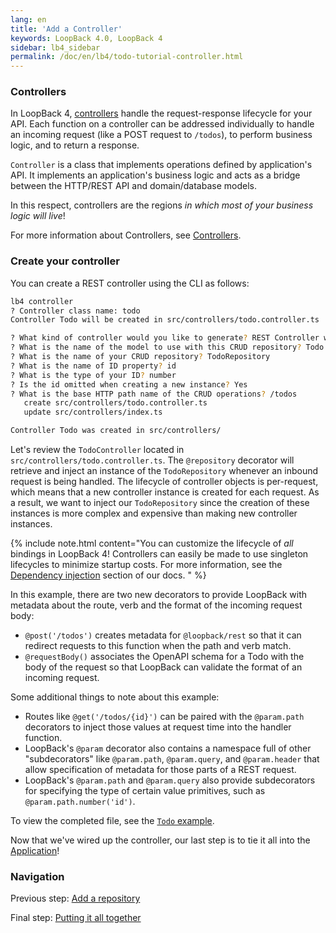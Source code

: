 ```yaml
---
lang: en
title: 'Add a Controller'
keywords: LoopBack 4.0, LoopBack 4
sidebar: lb4_sidebar
permalink: /doc/en/lb4/todo-tutorial-controller.html
---
```


### Controllers

In LoopBack 4, [controllers](../../Controllers.md) handle the request-response
lifecycle for your API. Each function on a controller can be addressed
individually to handle an incoming request (like a POST request to `/todos`), to
perform business logic, and to return a response.

`Controller` is a class that implements operations defined by application's API.
It implements an application's business logic and acts as a bridge between the
HTTP/REST API and domain/database models.

In this respect, controllers are the regions _in which most of your business
logic will live_!

For more information about Controllers, see
[Controllers](https://loopback.io/doc/en/lb4/Controllers.html).

### Create your controller

You can create a REST controller using the CLI as follows:

```sh
lb4 controller
? Controller class name: todo
Controller Todo will be created in src/controllers/todo.controller.ts

? What kind of controller would you like to generate? REST Controller with CRUD functions
? What is the name of the model to use with this CRUD repository? Todo
? What is the name of your CRUD repository? TodoRepository
? What is the name of ID property? id
? What is the type of your ID? number
? Is the id omitted when creating a new instance? Yes
? What is the base HTTP path name of the CRUD operations? /todos
   create src/controllers/todo.controller.ts
   update src/controllers/index.ts

Controller Todo was created in src/controllers/
```

Let's review the `TodoController` located in
`src/controllers/todo.controller.ts`. The `@repository` decorator will retrieve
and inject an instance of the `TodoRepository` whenever an inbound request is
being handled. The lifecycle of controller objects is per-request, which means
that a new controller instance is created for each request. As a result, we want
to inject our `TodoRepository` since the creation of these instances is more
complex and expensive than making new controller instances.

{% include note.html content="You can customize the lifecycle of _all_ bindings in LoopBack 4! Controllers can easily be made to use singleton lifecycles to minimize startup costs. For more information, see the [Dependency injection](../../Dependency-injection.md) section of our docs.
" %}

In this example, there are two new decorators to provide LoopBack with metadata
about the route, verb and the format of the incoming request body:

- `@post('/todos')` creates metadata for `@loopback/rest` so that it can
  redirect requests to this function when the path and verb match.
- `@requestBody()` associates the OpenAPI schema for a Todo with the body of the
  request so that LoopBack can validate the format of an incoming request.

Some additional things to note about this example:

- Routes like `@get('/todos/{id}')` can be paired with the `@param.path`
  decorators to inject those values at request time into the handler function.
- LoopBack's `@param` decorator also contains a namespace full of other
  "subdecorators" like `@param.path`, `@param.query`, and `@param.header` that
  allow specification of metadata for those parts of a REST request.
- LoopBack's `@param.path` and `@param.query` also provide subdecorators for
  specifying the type of certain value primitives, such as
  `@param.path.number('id')`.

To view the completed file, see the
[`Todo` example](https://github.com/strongloop/loopback-next/blob/master/examples/todo/src/controllers/todo.controller.ts).

Now that we've wired up the controller, our last step is to tie it all into the
[Application](todo-tutorial-putting-it-together.md)!

### Navigation

Previous step: [Add a repository](todo-tutorial-repository.md)

Final step: [Putting it all together](todo-tutorial-putting-it-together.md)
